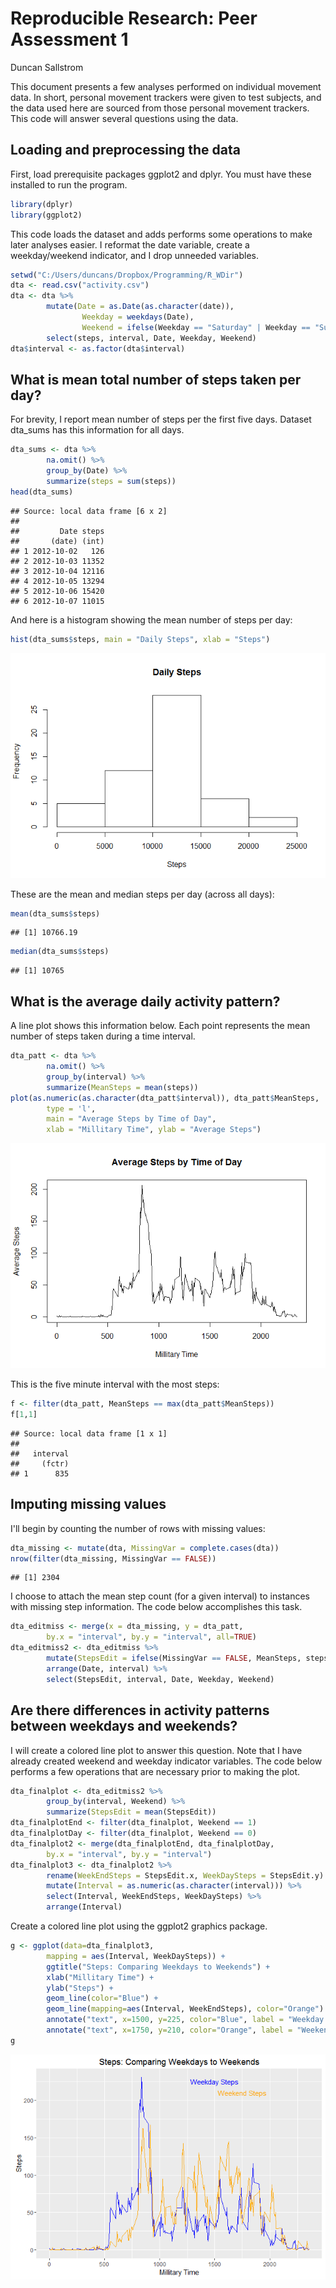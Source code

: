 # Reproducible Research: Peer Assessment 1
Duncan Sallstrom  

This document presents a few analyses performed on individual movement data. In short, personal
movement trackers were given to test subjects, and the data used here are sourced from those personal
movement trackers. This code will answer several questions using the data.

## Loading and preprocessing the data

First, load prerequisite packages ggplot2 and dplyr. You must have these installed to run the program.

```r
library(dplyr)
library(ggplot2)
```

This code loads the dataset and adds performs some operations to make later analyses easier. I reformat the
date variable, create a weekday/weekend indicator, and I drop unneeded variables.

```r
setwd("C:/Users/duncans/Dropbox/Programming/R_WDir")
dta <- read.csv("activity.csv")
dta <- dta %>%
        mutate(Date = as.Date(as.character(date)),
                Weekday = weekdays(Date), 
                Weekend = ifelse(Weekday == "Saturday" | Weekday == "Sunday", 1, 0)) %>%
        select(steps, interval, Date, Weekday, Weekend)
dta$interval <- as.factor(dta$interval)
```

## What is mean total number of steps taken per day?

For brevity, I report mean number of steps per the first five days. Dataset dta_sums has this information
for all days.

```r
dta_sums <- dta %>% 
        na.omit() %>%
        group_by(Date) %>%
        summarize(steps = sum(steps))
head(dta_sums)
```

```
## Source: local data frame [6 x 2]
## 
##         Date steps
##       (date) (int)
## 1 2012-10-02   126
## 2 2012-10-03 11352
## 3 2012-10-04 12116
## 4 2012-10-05 13294
## 5 2012-10-06 15420
## 6 2012-10-07 11015
```

And here is a histogram showing the mean number of steps per day:

```r
hist(dta_sums$steps, main = "Daily Steps", xlab = "Steps")
```

![unnamed-chunk-4-1](https://github.com/dsallstrom/RepData_PeerAssessment1/blob/master/unnamed-chunk-4-1.png)

These are the mean and median steps per day (across all days):

```r
mean(dta_sums$steps)
```

```
## [1] 10766.19
```

```r
median(dta_sums$steps)
```

```
## [1] 10765
```

## What is the average daily activity pattern?

A line plot shows this information below. Each point represents the mean number of steps taken during a time interval.

```r
dta_patt <- dta %>% 
        na.omit() %>%
        group_by(interval) %>%
        summarize(MeanSteps = mean(steps))
plot(as.numeric(as.character(dta_patt$interval)), dta_patt$MeanSteps, 
        type = 'l', 
        main = "Average Steps by Time of Day",
        xlab = "Millitary Time", ylab = "Average Steps")
```

![unnamed-chunk-6-1](https://github.com/dsallstrom/RepData_PeerAssessment1/blob/master/unnamed-chunk-6-1.png)

This is the five minute interval with the most steps:

```r
f <- filter(dta_patt, MeanSteps == max(dta_patt$MeanSteps))
f[1,1]
```

```
## Source: local data frame [1 x 1]
## 
##   interval
##     (fctr)
## 1      835
```


## Imputing missing values

I'll begin by counting the number of rows with missing values:

```r
dta_missing <- mutate(dta, MissingVar = complete.cases(dta))
nrow(filter(dta_missing, MissingVar == FALSE))
```

```
## [1] 2304
```

I choose to attach the mean step count (for a given interval) to instances with missing step information.
The code below accomplishes this task.

```r
dta_editmiss <- merge(x = dta_missing, y = dta_patt,
        by.x = "interval", by.y = "interval", all=TRUE)
dta_editmiss2 <- dta_editmiss %>% 
        mutate(StepsEdit = ifelse(MissingVar == FALSE, MeanSteps, steps)) %>%
        arrange(Date, interval) %>%
        select(StepsEdit, interval, Date, Weekday, Weekend)
```


## Are there differences in activity patterns between weekdays and weekends?

I will create a colored line plot to answer this question. Note that I have already created weekend and weekday
indicator variables. The code below performs a few operations that are necessary prior to making the plot.

```r
dta_finalplot <- dta_editmiss2 %>%
        group_by(interval, Weekend) %>%
        summarize(StepsEdit = mean(StepsEdit))
dta_finalplotEnd <- filter(dta_finalplot, Weekend == 1)
dta_finalplotDay <- filter(dta_finalplot, Weekend == 0)
dta_finalplot2 <- merge(dta_finalplotEnd, dta_finalplotDay,
        by.x = "interval", by.y = "interval")
dta_finalplot3 <- dta_finalplot2 %>%
        rename(WeekEndSteps = StepsEdit.x, WeekDaySteps = StepsEdit.y) %>%
        mutate(Interval = as.numeric(as.character(interval))) %>%
        select(Interval, WeekEndSteps, WeekDaySteps) %>%
        arrange(Interval)
```

Create a colored line plot using the ggplot2 graphics package.

```r
g <- ggplot(data=dta_finalplot3,
        mapping = aes(Interval, WeekDaySteps)) +
        ggtitle("Steps: Comparing Weekdays to Weekends") +
        xlab("Millitary Time") +
        ylab("Steps") +
        geom_line(color="Blue") +
        geom_line(mapping=aes(Interval, WeekEndSteps), color="Orange") +
        annotate("text", x=1500, y=225, color="Blue", label = "Weekday Steps") +
        annotate("text", x=1750, y=210, color="Orange", label = "Weekend Steps")
g
```

![unnamed-chunk-11-1](https://github.com/dsallstrom/RepData_PeerAssessment1/blob/master/unnamed-chunk-11-1.png)

